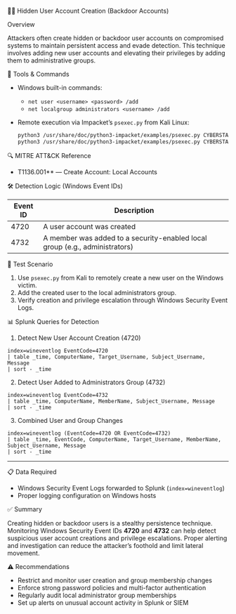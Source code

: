 🕵️‍♂️ Hidden User Account Creation (Backdoor Accounts)

 Overview

Attackers often create hidden or backdoor user accounts on compromised systems to maintain persistent access and evade detection. This technique involves adding new user accounts and elevating their privileges by adding them to administrative groups.



🧰 Tools & Commands

* Windows built-in commands:

  * `net user <username> <password> /add`
  * `net localgroup administrators <username> /add`
* Remote execution via Impacket’s `psexec.py` from Kali Linux:

  ```bash
  python3 /usr/share/doc/python3-impacket/examples/psexec.py CYBERSTAR/Dummmmy:Password00000@192.168.189.150 "net user backdooruser SuperSecurePass123! /add"
  python3 /usr/share/doc/python3-impacket/examples/psexec.py CYBERSTAR/Dummmmy:Password00000@192.168.189.150 "net localgroup administrators backdooruser /add"
  ```



🔍 MITRE ATT\&CK Reference

* T1136.001** — Create Account: Local Accounts



🛠️ Detection Logic (Windows Event IDs)

| Event ID | Description                                                                 |
| -------- | --------------------------------------------------------------------------- |
| 4720     | A user account was created                                                  |
| 4732     | A member was added to a security-enabled local group (e.g., administrators) |



🧪 Test Scenario

1. Use `psexec.py` from Kali to remotely create a new user on the Windows victim.
2. Add the created user to the local administrators group.
3. Verify creation and privilege escalation through Windows Security Event Logs.



📊 Splunk Queries for Detection

1. Detect New User Account Creation (4720)

```spl
index=wineventlog EventCode=4720
| table _time, ComputerName, Target_Username, Subject_Username, Message
| sort - _time
```

2. Detect User Added to Administrators Group (4732)

```spl
index=wineventlog EventCode=4732
| table _time, ComputerName, MemberName, Subject_Username, Message
| sort - _time
```

3. Combined User and Group Changes

```spl
index=wineventlog (EventCode=4720 OR EventCode=4732)
| table _time, EventCode, ComputerName, Target_Username, MemberName, Subject_Username, Message
| sort - _time
```

---

📋 Data Required

* Windows Security Event Logs forwarded to Splunk (`index=wineventlog`)
* Proper logging configuration on Windows hosts



✅ Summary

Creating hidden or backdoor users is a stealthy persistence technique. Monitoring Windows Security Event IDs **4720** and **4732** can help detect suspicious user account creations and privilege escalations. Proper alerting and investigation can reduce the attacker’s foothold and limit lateral movement.



⚠️ Recommendations

* Restrict and monitor user creation and group membership changes
* Enforce strong password policies and multi-factor authentication
* Regularly audit local administrator group memberships
* Set up alerts on unusual account activity in Splunk or SIEM

